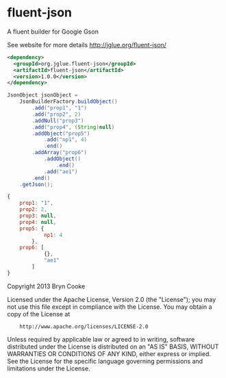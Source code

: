 fluent-json
===========

A fluent builder for Google Gson

See website for more details http://jglue.org/fluent-json/

```xml
<dependency>
  <groupId>org.jglue.fluent-json</groupId>
  <artifactId>fluent-json</artifactId>
  <version>1.0.0</version>
</dependency>
```

```java
JsonObject jsonObject = 
	JsonBuilderFactory.buildObject()
		.add("prop1", "1")
		.add("prop2", 2)
		.addNull("prop3")
		.add("prop4", (String)null)
		.addObject("prop5")
			.add("np1", 4)
			.end()
		.addArray("prop6")
			.addObject()
				.end()
			.add("ae1")
		.end()
	.getJson();
```
```js
{
	prop1: "1",
	prop2: 2,
	prop3: null,
	prop4: null,
	prop5: {
			np1: 4
		},
	prop6: [
			{},
			"ae1"
		]
}
```
Copyright 2013 Bryn Cooke
 
Licensed under the Apache License, Version 2.0 (the "License");
you may not use this file except in compliance with the License.
You may obtain a copy of the License at
 
        http://www.apache.org/licenses/LICENSE-2.0
 
Unless required by applicable law or agreed to in writing, software
distributed under the License is distributed on an "AS IS" BASIS,
WITHOUT WARRANTIES OR CONDITIONS OF ANY KIND, either express or implied.
See the License for the specific language governing permissions and
limitations under the License.
 
